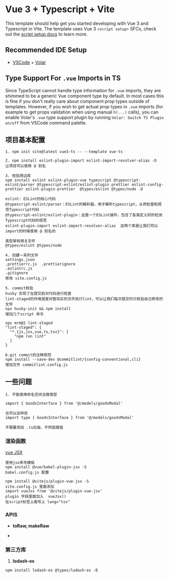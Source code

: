# Vue 3 + Typescript + Vite

This template should help get you started developing with Vue 3 and Typescript
in Vite. The template uses Vue 3 `<script setup>` SFCs, check out the
[script setup docs](https://v3.vuejs.org/api/sfc-script-setup.html#sfc-script-setup)
to learn more.

## Recommended IDE Setup

- [VSCode](https://code.visualstudio.com/) +
  [Volar](https://marketplace.visualstudio.com/items?itemName=johnsoncodehk.volar)

## Type Support For `.vue` Imports in TS

Since TypeScript cannot handle type information for `.vue` imports, they are
shimmed to be a generic Vue component type by default. In most cases this is
fine if you don't really care about component prop types outside of templates.
However, if you wish to get actual prop types in `.vue` imports (for example to
get props validation when using manual `h(...)` calls), you can enable Volar's
`.vue` type support plugin by running `Volar: Switch TS Plugin on/off` from
VSCode command palette.

## 项目基本配置

```
1. npm init vite@latest vue3-ts -- --template vue-ts

2. npm install eslint-plugin-import eslint-import-resolver-alias -D
让项目可以使用 @ 别名

3. 校验周边库
npm install eslint eslint-plugin-vue typescript @typescript-eslint/parser @typescript-eslint/eslint-plugin prettier eslint-config-prettier eslint-plugin-prettier  @types/eslint @types/node -D

eslint: ESLint的核心代码
@typescript-eslint/parser：ESLint的解析器，用于解析typescript，从而检查和规范Typescript代码
@typescript-eslint/eslint-plugin：这是一个ESLint插件，包含了各类定义好的检测Typescript代码的规范
eslint-plugin-import eslint-import-resolver-alias  这两个库是让我们可以import的时候使用 @ 别名的

类型审核相关文件
@types/eslint @types/node

4. 创建一系列文件
settings.json
.prettierrc.js  .prettierignore
.eslintrc.js
.gitignore
修改 vite.config.js

5. commit校验
husky 实现了在提交前对代码进行检查
lint-staged的作用就是对暂存区的文件执行lint，可以让我们每次提交时只校验自己修改的文件
npx husky-init && npm install
增加几个script 命令

npx mrm@2 lint-staged
"lint-staged": {
  "*.{js,jsx,vue,ts,tsx}": [
    "npm run lint"
  ]
}

6.git commit的注释规范
npm install --save-dev @commitlint/{config-conventional,cli}
增加文件 commitlint.config.js
```

## 一些问题

```
1. 不能使用命名空间当做类型

import { GoodsInterface } from '@/models/goodsModal'

也可以这样些
import type { GoodsInterface } from '@/models/goodsModal'

不需要添加 .ts后缀，不然就报错
```

### 渲染函数

[vue JSX](https://github.com/vuejs/jsx-next/blob/dev/packages/babel-plugin-jsx/README-zh_CN.md)

```
使用jsx来写模板
npm install @vue/babel-plugin-jsx -S
babel.config.js 配置

npm install @vitejs/plugin-vue-jsx -S
vite.config.js 里面添加
import vueJsx from '@vitejs/plugin-vue-jsx'
plugin 字段里面加入  vueJsx()
在script标签上面写上 lang="tsx"
```

### APIS

- **toRaw, makeRaw**

*

### 第三方库

1. **lodash-es**

```
npm install lodash-es @types/lodash-es -D
```
